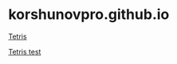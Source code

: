 # korshunovpro.github.io

[Tetris](https://korshunovpro.github.io/tetris/index.html)

[Tetris test](https://korshunovpro.github.io/tetro/index.html)